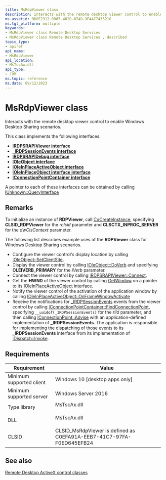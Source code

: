 ```yaml
---
title: MsRdpViewer class
description: Interacts with the remote desktop viewer control to enable Windows Desktop Sharing scenarios.
ms.assetid: 9D0F2312-0D85-402D-874D-9FA477435210
ms.tgt_platform: multiple
keywords:
- MsRdpViewer class Remote Desktop Services
- MsRdpViewer class Remote Desktop Services , described
topic_type:
- apiref
api_name:
- MsRdpViewer
api_location:
- MsTscAx.dll
api_type:
- COM
ms.topic: reference
ms.date: 09/12/2023
---
```


# MsRdpViewer class

Interacts with the remote desktop viewer control to enable Windows Desktop Sharing scenarios.

This class implements the following interfaces.

- [**IRDPSRAPIViewer interface**](/windows/win32/api/rdpencomapi/nn-rdpencomapi-irdpsrapiviewer)
- [**_IRDPSessionEvents interface**](/windows/win32/api/rdpencomapi/nn-rdpencomapi-_irdpsessionevents)
- [**IRDPSRAPIDebug interface**](/windows/win32/api/rdpencomapi/nn-rdpencomapi-irdpsrapidebug)
- [**IOleObject  interface**](/windows/win32/api/oleidl/nn-oleidl-ioleobject)
- [**IOleInPlaceActiveObject  interface**](/windows/win32/api/oleidl/nn-oleidl-ioleobject)
- [**IOleInPlaceObject interface  interface**](/windows/win32/api/oleidl/nn-oleidl-ioleinplaceobject)
- [**IConnectionPointContainer interface**](/windows/win32/api/ocidl/nn-ocidl-iconnectionpointcontainer)

A pointer to each of these interfaces can be obtained by calling [IUnknown::QueryInterface](/windows/win32/api/unknwn/nf-unknwn-iunknown-queryinterface(refiid_void))

## Remarks

To initialize an instance of **RDPViewer**, call [CoCreateInstance](/windows/win32/api/combaseapi/nf-combaseapi-cocreateinstance), specifying **CLSID_RDPViewer** for the *rclsid* parameter and **CLSCTX_INPROC_SERVER** for the *dwClsContext* parameter.

The following list describes example uses of the **RDPViewer** class for Windows Desktop Sharing scenarios.

- Configure the viewer control's display location by calling [IOleObject::SetClientSite](/windows/win32/api/oleidl/nf-oleidl-ioleobject-setclientsite).
- Display the viewer control by calling [IOleObject::DoVerb](/windows/win32/api/oleidl/nf-oleidl-ioleobject-doverb) and specifying **OLEIVERB_PRIMARY** for the *iVerb* parameter.
- Connect the viewer control by calling [IRDPSRAPIViewer::Connect](/windows/win32/api/rdpencomapi/nf-rdpencomapi-irdpsrapiviewer-connect).
- Get the **HWND** of the viewer control by calling [GetWindow](/windows/win32/api/oleidl/nf-oleidl-iolewindow-getwindow) on a pointer to its [IOleInPlaceActiveObject](/windows/win32/api/oleidl/nn-oleidl-ioleinplaceactiveobject) interface.
- Notify the viewer control of the activation of the application window by calling [IOleInPlaceActiveObject::OnFrameWindowActivate](/windows/win32/api/oleidl/nf-oleidl-ioleinplaceactiveobject-onframewindowactivate)
- Receive the notifications for [_IRDPSessionEvents](/windows/win32/api/rdpencomapi/nn-rdpencomapi-_irdpsessionevents) events from the viewer control by calling [IConnectionPointContainer::FindConnectionPoint](/windows/win32/api/ocidl/nf-ocidl-iconnectionpointcontainer-findconnectionpoint), specifying `__uuidof(_IRDPSessionEvents)` for the *riid* parameter, and then calling [IConnectionPoint::Advise](/windows/win32/api/ocidl/nf-ocidl-iconnectionpoint-advise) with an application-defined implementation of **_IRDPSessionEvents**. The application is responsible for implementing the dispatching of those events to its **_IRDPSessionEvents** interface from its implementation of [IDispatch::Invoke](/windows/win32/api/oaidl/nf-oaidl-idispatch-invoke).

## Requirements



| Requirement | Value |
|-------------------------------------|----------------------------------------------------------------------------------------|
| Minimum supported client<br/> | Windows 10 \[desktop apps only\]<br/>                                            |
| Minimum supported server<br/> | Windows Server 2016<br/>                                                         |
| Type library<br/>             | <dl> <dt>MsTscAx.dll</dt> </dl> |
| DLL<br/>                      | <dl> <dt>MsTscAx.dll</dt> </dl> |
| CLSID<br/>                    | CLSID\_MsRdpViewer is defined as C0EFA91A-EEB7-41C7-97FA-F0ED645EFB24<br/>     |



## See also

<dl> <dt>

[Remote Desktop ActiveX control classes](remote-desktop-activex-control-classes.md)
</dt> </dl>

